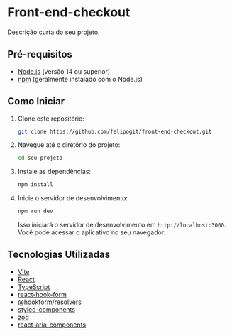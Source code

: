 # Front-end-checkout

Descrição curta do seu projeto.

## Pré-requisitos

- [Node.js](https://nodejs.org/) (versão 14 ou superior)
- [npm](https://www.npmjs.com/) (geralmente instalado com o Node.js)

## Como Iniciar

1. Clone este repositório:

    ```bash
    git clone https://github.com/felipogit/front-end-checkout.git
    ```

2. Navegue até o diretório do projeto:

    ```bash
    cd seu-projeto
    ```

3. Instale as dependências:

    ```bash
    npm install
    ```

4. Inicie o servidor de desenvolvimento:

    ```bash
    npm run dev
    ```

   Isso iniciará o servidor de desenvolvimento em `http://localhost:3000`. Você pode acessar o aplicativo no seu navegador.


## Tecnologias Utilizadas

- [Vite](https://vitejs.dev/)
- [React](https://reactjs.org/)
- [TypeScript](https://www.typescriptlang.org/)
- [react-hook-form](https://react-hook-form.com/)
- [@hookform/resolvers](https://react-hook-form.com/resolvers/zod)
- [styled-components](https://styled-components.com/)
- [zod](https://zod.dev/)
- [react-aria-components](https://react-spectrum.adobe.com/react-aria/index.html)




